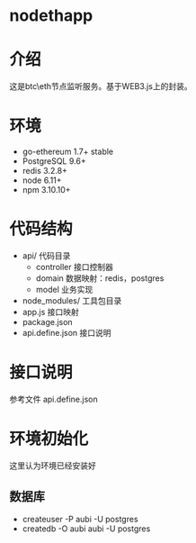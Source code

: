 # nodethapp
# 介绍 #
这是btc\eth节点监听服务。基于WEB3.js上的封装。

# 环境 #
  * go-ethereum 1.7+ stable
  * PostgreSQL 9.6+
  * redis 3.2.8+
  * node 6.11+
  * npm 3.10.10+

# 代码结构 #
  * api/ 代码目录
    * controller 接口控制器
    * domain 数据映射：redis，postgres
    * model 业务实现
  * node_modules/ 工具包目录
  * app.js 接口映射
  * package.json 
  * api.define.json 接口说明

# 接口说明 #
参考文件 api.define.json

# 环境初始化 #
这里认为环境已经安装好

## 数据库 ##
  * createuser -P aubi -U postgres
  * createdb -O aubi aubi -U postgres
  



